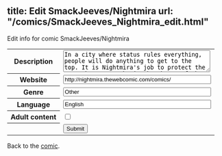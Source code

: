 title: Edit SmackJeeves/Nightmira
url: "/comics/SmackJeeves_Nightmira_edit.html"
---
Edit info for comic SmackJeeves/Nightmira

<form name="comic" action="http://gaepostmail.appspot.com/comic/" method="post">
<table class="comicinfo">
<tr>
<th>Description</th><td><textarea name="description" cols="40" rows="3">In a city where status rules everything, people will do anything to get to the top. It is Nightmira's job to protect the ones who are caught in the chaos. If the chaos doesn't catch her first.</textarea></td>
</tr>
<tr>
<th>Website</th><td><input type="text" name="url" value="http://nightmira.thewebcomic.com/comics/" size="40"/></td>
</tr>
<tr>
<th>Genre</th><td><input type="text" name="genre" value="Other" size="40"/></td>
</tr>
<tr>
<th>Language</th><td><input type="text" name="language" value="English" size="40"/></td>
</tr>
<tr>
<th>Adult content</th><td><input type="checkbox" name="adult" value="adult" /></td>
</tr>
<tr>
<th></th><td>
<input type="hidden" name="comic" value="SmackJeeves_Nightmira" />
<input type="submit" name="submit" value="Submit" />
</td>
</tr>
</table>
</form>

Back to the [comic](SmackJeeves_Nightmira.html).
